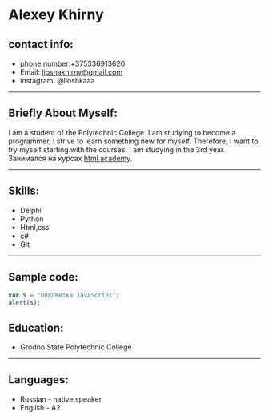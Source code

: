 # Alexey Khirny
## contact info:
- phone number:+375336913620
- Email: lioshakhirny@gmail.com
- instagram: @lioshkaaa
  
 * * *
## Briefly About Myself:
I am a student of the Polytechnic College. I am studying to become a programmer, I strive to learn something new for myself. Therefore, I want to try myself starting with the courses. I am studying in the 3rd year. Занимался на курсах [html academy][1].

[1]:https://htmlacademy.ru/ "html academy" 

* * *
## Skills:
- Delphi
- Python
- Html,css
- c#
- Git
* * *
## Sample code:
```javascript
var s = "Подсветка JavaScript";
alert(s);
```
  ## Education:
  - Grodno State Polytechnic College
 * * *
## Languages:
 - Russian - native speaker.
 - English - A2

